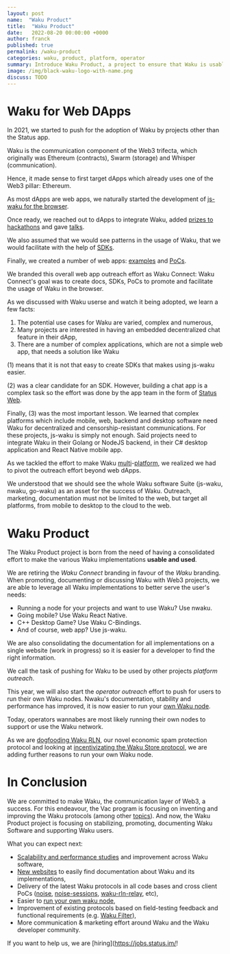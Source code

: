```yaml
---
layout: post
name:  "Waku Product"
title:  "Waku Product"
date:   2022-08-20 00:00:00 +0000
author: franck
published: true
permalink: /waku-product
categories: waku, product, platform, operator
summary: Introduce Waku Product, a project to ensure that Waku is usable and used.
image: /img/black-waku-logo-with-name.png
discuss: TODO
---
```


# Waku for Web DApps

In 2021, we started to push for the adoption of Waku by projects other than the Status app.

Waku is the communication component of the Web3 trifecta,
which originally was Ethereum (contracts), Swarm (storage) and Whisper (communication).

Hence, it made sense to first target dApps which already uses one of the Web3 pillar: Ethereum. 

As most dApps are web apps,
we naturally started the development of [js-waku for the browser](https://vac.dev/presenting-js-waku).

Once ready,
we reached out to dApps to integrate Waku,
added [prizes to hackathons](https://twitter.com/waku_org/status/1451400128791605254?s=20&t=Zhc0BEz6RVLkE_SeE6UyFA)
and gave [talks](https://docs.wakuconnect.dev/docs/presentations/).

We also assumed that we would see patterns in the usage of Waku,
that we would facilitate with the help of [SDKs](https://github.com/status-im/wakuconnect-vote-poll-sdk).

Finally, we created a number of web apps:
[examples](https://docs.wakuconnect.dev/docs/examples/)
and [PoCs](https://github.com/status-iM/gnosis-safe-waku).

We branded this overall web app outreach effort as Waku Connect:
Waku Connect's goal was to create docs, SDKs, PoCs to promote and facilitate the usage of Waku in the browser.

As we discussed with Waku userse and watch it being adopted, we learn a few facts:

1. The potential use cases for Waku are varied, complex and numerous,
2. Many projects are interested in having an embedded decentralized chat feature in their dApp,
3. There are a number of complex applications, which are not a simple web app, that needs a solution like Waku

(1) means that it is not that easy to create SDKs that makes using js-waku easier.

(2) was a clear candidate for an SDK.
However, building a chat app is a complex task so the effort was done by the app team in the form of [Status Web](https://github.com/status-im/status-web/).

Finally, (3) was the most important lesson.
We learned that complex platforms which include mobile, web, backend and desktop software
need Waku for decentralized and censorship-resistant communications.
For these projects, js-waku is simply not enough.
Said projects need to integrate Waku in their Golang or NodeJS backend, in their C# desktop application and React Native mobile app.

As we tackled the effort to make Waku [multi](https://github.com/status-im/go-waku/tree/master/examples)-[platform](https://github.com/status-im/waku-react-native),
we realized we had to pivot the outreach effort beyond web dApps.

We understood that we should see the whole Waku software Suite (js-waku, nwaku, go-waku) as an asset for the success of Waku.
Outreach, marketing, documentation must not be limited to the web, but target all platforms, from mobile to desktop to the cloud to the web.

# Waku Product

The Waku Product project is born from the need of having a consolidated effort to make the various Waku implementations **usable and used**.

We are retiring the _Waku Connect_ branding in favour of the _Waku_ branding.
When promoting, documenting or discussing Waku with Web3 projects,
we are able to leverage all Waku implementations to better serve the user's needs:

- Running a node for your projects and want to use Waku? Use nwaku.
- Going mobile? Use Waku React Native.
- C++ Desktop Game? Use Waku C-Bindings.
- And of course, web app? Use js-waku.

We are also consolidating the documentation for all implementations on a single website (work in progress)
so it is easier for a developer to find the right information.

We call the task of pushing for Waku to be used by other projects _platform outreach_.

This year, we will also start the _operator outreach_ effort to push for users to run their own Waku nodes.
Nwaku's documentation, stability and performance has improved,
it is now easier to run your [own Waku node](https://github.com/status-im/nwaku/tree/master/docs/operators).

Today, operators wannabes are most likely running their own nodes to support or use the Waku network.

As we are [dogfooding Waku RLN](https://github.com/status-im/nwaku/issues/827), our novel economic spam protection protocol
and looking at [incentivizating the Waku Store protocol](https://github.com/vacp2p/research/issues/99),
we are adding further reasons to run your own Waku node.

# In Conclusion

We are committed to make Waku, the communication layer of Web3, a success.
For this endeavour, the Vac program is focusing on inventing and improving the Waku protocols
(among other [topics](https://github.com/vacp2p/research/issues/112)).
And now, the Waku Product project is focusing on stabilizing, promoting, documenting Waku Software and supporting Waku users.

What you can expect next:

- [Scalability and performance studies](https://forum.vac.dev/t/waku-v2-scalability-studies/142/9) and improvement across Waku software,
- [New websites](https://github.com/waku-org/waku.org/issues/15) to easily find documentation about Waku and its implementations,
- Delivery of the latest Waku protocols in all code bases and cross client PoCs
  ([noise](https://rfc.vac.dev/spec/35/), [noise-sessions](https://rfc.vac.dev/spec/37/),
  [waku-rln-relay](https://rfc.vac.dev/spec/17/), etc),
- Easier to [run your own waku node](https://github.com/status-im/nwaku/issues/828),
- Improvement of existing protocols based on field-testing feedback and functional requirements
  (e.g. [Waku Filter](https://github.com/vacp2p/rfc/issues?q=is%3Aissue+is%3Aopen+sort%3Aupdated-desc++12%2FWAKU2-FILTER)),
- More communication & marketing effort around Waku and the Waku developer community.

If you want to help us, we are [hiring](https://jobs.status.im/!
